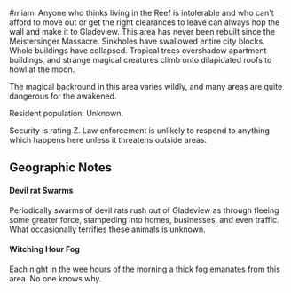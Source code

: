 #miami
Anyone who thinks living in the Reef is intolerable and who can't afford to move out or get the right clearances to leave can always hop the wall and make it to Gladeview. This area has never been rebuilt since the Meistersinger Massacre. Sinkholes have swallowed entire city blocks. Whole buildings have collapsed. Tropical trees overshadow apartment buildings, and strange magical creatures climb onto dilapidated roofs to howl at the moon.   
  
The magical backround in this area varies wildly, and many areas are quite dangerous for the awakened.   
  
Resident population: Unknown.   
  
Security is rating Z. Law enforcement is unlikely to respond to anything which happens here unless it threatens outside areas.

## Geographic Notes

#### Devil rat Swarms

Periodically swarms of devil rats rush out of Gladeview as through fleeing some greater force, stampeding into homes, businesses, and even traffic. What occasionally terrifies these animals is unknown.

#### Witching Hour Fog

Each night in the wee hours of the morning a thick fog emanates from this area. No one knows why.